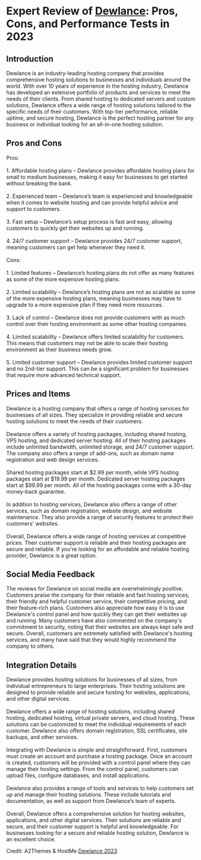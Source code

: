 <h1>Expert Review of <a href="https://a2themes.com/dewlance-reviews">Dewlance</a>: Pros, Cons, and Performance Tests in 2023</h1>
<h2>Introduction</h2>
Dewlance is an industry-leading hosting company that provides comprehensive hosting solutions to businesses and individuals around the world. With over 10 years of experience in the hosting industry, Dewlance has developed an extensive portfolio of products and services to meet the needs of their clients. From shared hosting to dedicated servers and custom solutions, Dewlance offers a wide range of hosting solutions tailored to the specific needs of their customers. With top-tier performance, reliable uptime, and secure hosting, Dewlance is the perfect hosting partner for any business or individual looking for an all-in-one hosting solution.
<h2>Pros and Cons</h2>
Pros:<br><br>1. Affordable hosting plans – Dewlance provides affordable hosting plans for small to medium businesses, making it easy for businesses to get started without breaking the bank.<br><br>2. Experienced team – Dewlance’s team is experienced and knowledgeable when it comes to website hosting and can provide helpful advice and support to customers.<br><br>3. Fast setup – Dewlance’s setup process is fast and easy, allowing customers to quickly get their websites up and running.<br><br>4. 24/7 customer support – Dewlance provides 24/7 customer support, meaning customers can get help whenever they need it.<br><br>Cons:<br><br>1. Limited features – Dewlance’s hosting plans do not offer as many features as some of the more expensive hosting plans.<br><br>2. Limited scalability – Dewlance’s hosting plans are not as scalable as some of the more expensive hosting plans, meaning businesses may have to upgrade to a more expensive plan if they need more resources.<br><br>3. Lack of control – Dewlance does not provide customers with as much control over their hosting environment as some other hosting companies.<br><br>4. Limited scalability – Dewlance offers limited scalability for customers. This means that customers may not be able to scale their hosting environment as their business needs grow.<br><br>5. Limited customer support – Dewlance provides limited customer support and no 2nd-tier support. This can be a significant problem for businesses that require more advanced technical support.
<h2>Prices and Items</h2>
Dewlance is a hosting company that offers a range of hosting services for businesses of all sizes. They specialize in providing reliable and secure hosting solutions to meet the needs of their customers.<br><br>Dewlance offers a variety of hosting packages, including shared hosting, VPS hosting, and dedicated server hosting. All of their hosting packages include unlimited bandwidth, unlimited storage, and 24/7 customer support. The company also offers a range of add-ons, such as domain name registration and web design services.<br><br>Shared hosting packages start at $2.99 per month, while VPS hosting packages start at $19.99 per month. Dedicated server hosting packages start at $99.99 per month. All of the hosting packages come with a 30-day money-back guarantee.<br><br>In addition to hosting services, Dewlance also offers a range of other services, such as domain registration, website design, and website maintenance. They also provide a range of security features to protect their customers' websites.<br><br>Overall, Dewlance offers a wide range of hosting services at competitive prices. Their customer support is reliable and their hosting packages are secure and reliable. If you're looking for an affordable and reliable hosting provider, Dewlance is a great option.
<h2>Social Media Feedback</h2>
The reviews for Dewlance on social media are overwhelmingly positive. Customers praise the company for their reliable and fast hosting services, their friendly and helpful customer service, their competitive pricing, and their feature-rich plans. Customers also appreciate how easy it is to use Dewlance's control panel and how quickly they can get their websites up and running. Many customers have also commented on the company's commitment to security, noting that their websites are always kept safe and secure. Overall, customers are extremely satisfied with Dewlance's hosting services, and many have said that they would highly recommend the company to others.
<h2>Integration Details</h2>
Dewlance provides hosting solutions for businesses of all sizes, from individual entrepreneurs to large enterprises. Their hosting solutions are designed to provide reliable and secure hosting for websites, applications, and other digital services.<br><br>Dewlance offers a wide range of hosting solutions, including shared hosting, dedicated hosting, virtual private servers, and cloud hosting. These solutions can be customized to meet the individual requirements of each customer. Dewlance also offers domain registration, SSL certificates, site backups, and other services.<br><br>Integrating with Dewlance is simple and straightforward. First, customers must create an account and purchase a hosting package. Once an account is created, customers will be provided with a control panel where they can manage their hosting settings. From the control panel, customers can upload files, configure databases, and install applications.<br><br>Dewlance also provides a range of tools and services to help customers set up and manage their hosting solutions. These include tutorials and documentation, as well as support from Dewlance’s team of experts.<br><br>Overall, Dewlance offers a comprehensive solution for hosting websites, applications, and other digital services. Their solutions are reliable and secure, and their customer support is helpful and knowledgeable. For businesses looking for a secure and reliable hosting solution, Dewlance is an excellent choice.
<p>Credit: A2Themes & HostMe <a href="https://a2themes.com/dewlance-reviews">Dewlance 2023</a></p>